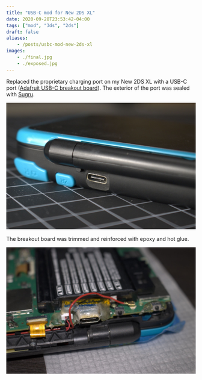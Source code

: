 ```yaml
---
title: "USB-C mod for New 2DS XL"
date: 2020-09-28T23:53:42-04:00
tags: ["mod", "3ds", "2ds"]
draft: false
aliases:
    - /posts/usbc-mod-new-2ds-xl
images:
    - ./final.jpg
    - ./exposed.jpg
---
```

Replaced the proprietary charging port on my New 2DS XL with a USB-C
port ([Adafruit USB-C breakout board](https://www.adafruit.com/product/4090)).
The exterior of the port was sealed with
[Sugru](https://www.amazon.com/Sugru-Moldable-Glue-Original-Formula/dp/B007VXJM58).

[![final](final.jpg)](final.jpg)

The breakout board was trimmed and reinforced with epoxy and hot glue.

[![exposed](exposed.jpg)](exposed.jpg)
